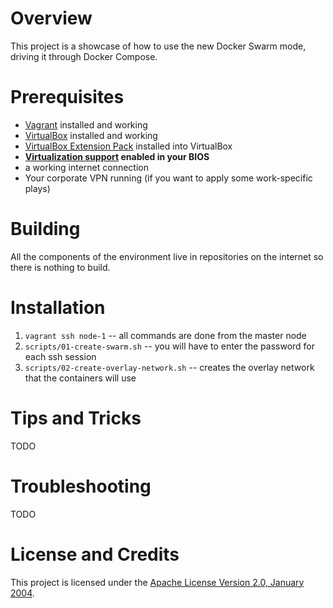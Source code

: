 # Overview
This project is a showcase of how to use the new Docker Swarm mode, driving it through Docker Compose.

# Prerequisites

* [Vagrant](https://www.vagrantup.com/) installed and working
* [VirtualBox](https://www.virtualbox.org/) installed and working
* [VirtualBox Extension Pack](https://www.virtualbox.org/wiki/Downloads) installed into VirtualBox
* **[Virtualization support](https://en.wikipedia.org/wiki/X86_virtualization) enabled in your BIOS**
* a working internet connection
* Your corporate VPN running (if you want to apply some work-specific plays)

# Building
All the components of the environment live in repositories on the internet so there is nothing to build.

# Installation
1. `vagrant ssh node-1` -- all commands are done from the master node
1. `scripts/01-create-swarm.sh` -- you will have to enter the password for each ssh session
1. `scripts/02-create-overlay-network.sh` -- creates the overlay network that the containers will use

# Tips and Tricks
TODO

# Troubleshooting
TODO

# License and Credits
This project is licensed under the [Apache License Version 2.0, January 2004](http://www.apache.org/licenses/).
